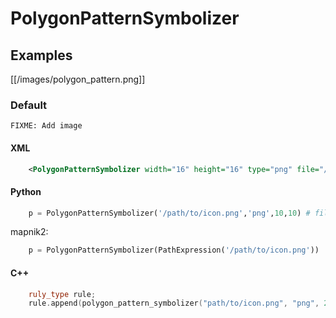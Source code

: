 # PolygonPatternSymbolizer

## Examples

[[/images/polygon_pattern.png]]

### Default

` FIXME: Add image `

#### XML

```xml
    <PolygonPatternSymbolizer width="16" height="16" type="png" file="/path/to/icon.png"/>
```

#### Python

```python
    p = PolygonPatternSymbolizer('/path/to/icon.png','png',10,10) # file, type, width, height
```

mapnik2:

```python
    p = PolygonPatternSymbolizer(PathExpression('/path/to/icon.png'))
```

#### C++


```cpp
    ruly_type rule;
    rule.append(polygon_pattern_symbolizer("path/to/icon.png", "png", 20, 20)); // file, type, width, height
```

